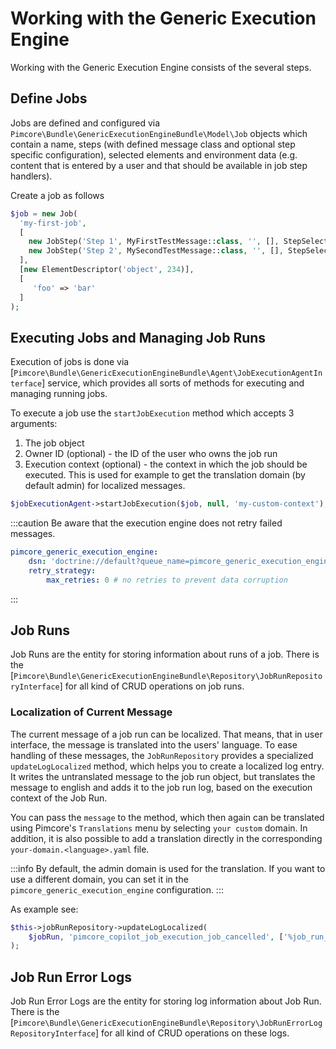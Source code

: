 # Working with the Generic Execution Engine

Working with the Generic Execution Engine consists of the several steps.

## Define Jobs
Jobs are defined and configured via `Pimcore\Bundle\GenericExecutionEngineBundle\Model\Job` objects which contain
a name, steps (with defined message class and optional step specific configuration), selected elements and
environment data (e.g. content that is entered by a user and that should be available in job step handlers).

Create a job as follows

```php 
$job = new Job(
  'my-first-job',
  [
    new JobStep('Step 1', MyFirstTestMessage::class, '', [], StepSelectionMode::FOR_EACH),
    new JobStep('Step 2', MySecondTestMessage::class, '', [], StepSelectionMode::FOR_EACH),
  ],
  [new ElementDescriptor('object', 234)],
  [
     'foo' => 'bar'
  ]
);
```

## Executing Jobs and Managing Job Runs
Execution of jobs is done via [`Pimcore\Bundle\GenericExecutionEngineBundle\Agent\JobExecutionAgentInterface`] service,
which provides all sorts of methods for executing and managing running jobs.

To execute a job use the `startJobExecution` method which accepts 3 arguments:
1. The job object
2. Owner ID (optional) - the ID of the user who owns the job run
3. Execution context (optional) - the context in which the job should be executed. This is used for example to get the translation domain (by default admin) for localized messages.

```php
$jobExecutionAgent->startJobExecution($job, null, 'my-custom-context');
```

:::caution
Be aware that the execution engine does not retry failed messages.

```yaml
pimcore_generic_execution_engine:
    dsn: 'doctrine://default?queue_name=pimcore_generic_execution_engine'
    retry_strategy:
        max_retries: 0 # no retries to prevent data corruption
```
:::

## Job Runs
Job Runs are the entity for storing information about runs of a job. There is the
[`Pimcore\Bundle\GenericExecutionEngineBundle\Repository\JobRunRepositoryInterface`] for all kind of CRUD operations on job runs.

### Localization of Current Message
The current message of a job run can be localized. That means, that in user interface, the message is translated into
the users' language. To ease handling of these messages, the `JobRunRepository` provides a specialized
`updateLogLocalized` method, which helps you to create a localized log entry. It writes the untranslated message to the
job run object, but translates the message to english and adds it to the job run log, based on the execution context of the Job Run.

You can pass the `message` to the method, which then again can be translated using Pimcore's `Translations` menu by selecting `your custom` domain.
In addition, it is also possible to add a translation directly in the corresponding  `your-domain.<language>.yaml` file.

:::info
By default, the admin domain is used for the translation. If you want to use a different domain, you can set it in the `pimcore_generic_execution_engine` configuration.
:::

As example see:
```php 
$this->jobRunRepository->updateLogLocalized(
    $jobRun, 'pimcore_copilot_job_execution_job_cancelled', ['%job_run_id%' => $jobRun->getId()]
);
```

## Job Run Error Logs
Job Run Error Logs are the entity for storing log information about Job Run. There is the
[`Pimcore\Bundle\GenericExecutionEngineBundle\Repository\JobRunErrorLogRepositoryInterface`] for all kind of CRUD operations on these logs.
